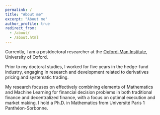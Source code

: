 ```yaml
---
permalink: /
title: "About me"
excerpt: "About me"
author_profile: true
redirect_from: 
  - /about/
  - /about.html
---
```


Currently, I am a postdoctoral researcher at the [Oxford-Man Institute](https://oxford-man.ox.ac.uk/omifinanceseminar/), University of Oxford. 

Prior to my doctoral studies, I worked for five years in the hedge-fund industry, engaging in research and development related to derivatives pricing and systematic trading.

My research focuses on effectively combining elements of Mathematics and Machine Learning for financial decision problems in both traditional finance and decentralized finance, with a focus on optimal execution and market making. I hold a Ph.D. in Mathematics from Université Paris 1 Panthéon-Sorbonne. 